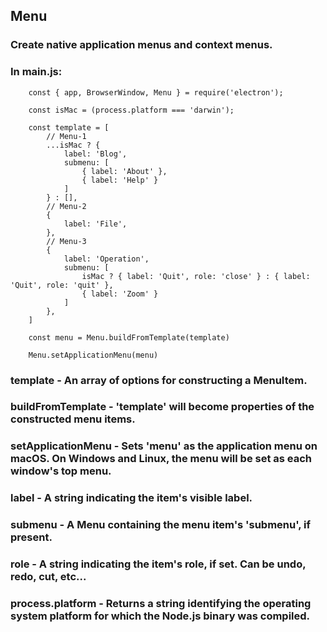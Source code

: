 ##  Menu

### Create native application menus and context menus.

### In main.js:

        const { app, BrowserWindow, Menu } = require('electron');

        const isMac = (process.platform === 'darwin');

        const template = [
            // Menu-1
            ...isMac ? {
                label: 'Blog',
                submenu: [
                    { label: 'About' },
                    { label: 'Help' }
                ]
            } : [],
            // Menu-2
            {
                label: 'File',
            },
            // Menu-3
            {
                label: 'Operation',
                submenu: [
                    isMac ? { label: 'Quit', role: 'close' } : { label: 'Quit', role: 'quit' },
                    { label: 'Zoom' }
                ]
            },
        ]

        const menu = Menu.buildFromTemplate(template)

        Menu.setApplicationMenu(menu)

### template - An array of options for constructing a MenuItem. 

### buildFromTemplate - 'template' will become properties of the constructed menu items.

### setApplicationMenu - Sets 'menu' as the application menu on macOS. On Windows and Linux, the menu will be set as each window's top menu.

### label - A string indicating the item's visible label.

### submenu - A Menu containing the menu item's 'submenu', if present.

### role - A string indicating the item's role, if set. Can be undo, redo, cut, etc...

### process.platform - Returns a string identifying the operating system platform for which the Node.js binary was compiled.